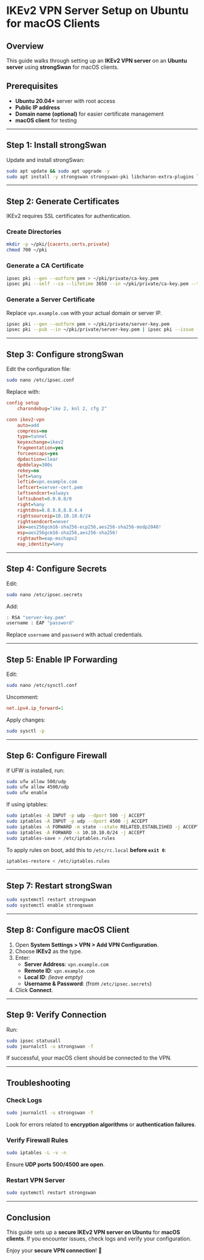 # IKEv2 VPN Server Setup on Ubuntu for macOS Clients

## Overview
This guide walks through setting up an **IKEv2 VPN server** on an **Ubuntu server** using **strongSwan** for macOS clients.

## Prerequisites
- **Ubuntu 20.04+** server with root access
- **Public IP address**
- **Domain name (optional)** for easier certificate management
- **macOS client** for testing

---

## Step 1: Install strongSwan
Update and install strongSwan:
```bash
sudo apt update && sudo apt upgrade -y
sudo apt install -y strongswan strongswan-pki libcharon-extra-plugins libcharon-extauth-plugins
```

---

## Step 2: Generate Certificates
IKEv2 requires SSL certificates for authentication.

### Create Directories
```bash
mkdir -p ~/pki/{cacerts,certs,private}
chmod 700 ~/pki
```

### Generate a CA Certificate
```bash
ipsec pki --gen --outform pem > ~/pki/private/ca-key.pem
ipsec pki --self --ca --lifetime 3650 --in ~/pki/private/ca-key.pem --type rsa --dn "CN=IKEv2 VPN CA" --outform pem > ~/pki/cacerts/ca-cert.pem
```

### Generate a Server Certificate
Replace `vpn.example.com` with your actual domain or server IP.
```bash
ipsec pki --gen --outform pem > ~/pki/private/server-key.pem
ipsec pki --pub --in ~/pki/private/server-key.pem | ipsec pki --issue --lifetime 1825 --cacert ~/pki/cacerts/ca-cert.pem --cakey ~/pki/private/ca-key.pem --dn "CN=vpn.example.com" --san="vpn.example.com" --flag serverAuth --flag ikeIntermediate --outform pem > ~/pki/certs/server-cert.pem
```

---

## Step 3: Configure strongSwan
Edit the configuration file:
```bash
sudo nano /etc/ipsec.conf
```

Replace with:
```ini
config setup
    charondebug="ike 2, knl 2, cfg 2"

conn ikev2-vpn
    auto=add
    compress=no
    type=tunnel
    keyexchange=ikev2
    fragmentation=yes
    forceencaps=yes
    dpdaction=clear
    dpddelay=300s
    rekey=no
    left=%any
    leftid=vpn.example.com
    leftcert=server-cert.pem
    leftsendcert=always
    leftsubnet=0.0.0.0/0
    right=%any
    rightdns=8.8.8.8,8.8.4.4
    rightsourceip=10.10.10.0/24
    rightsendcert=never
    ike=aes256gcm16-sha256-ecp256,aes256-sha256-modp2048!
    esp=aes256gcm16-sha256,aes256-sha256!
    rightauth=eap-mschapv2
    eap_identity=%any
```

---

## Step 4: Configure Secrets
Edit:
```bash
sudo nano /etc/ipsec.secrets
```

Add:
```bash
: RSA "server-key.pem"
username : EAP "password"
```
Replace `username` and `password` with actual credentials.

---

## Step 5: Enable IP Forwarding
Edit:
```bash
sudo nano /etc/sysctl.conf
```
Uncomment:
```ini
net.ipv4.ip_forward=1
```
Apply changes:
```bash
sudo sysctl -p
```

---

## Step 6: Configure Firewall
If UFW is installed, run:
```bash
sudo ufw allow 500/udp
sudo ufw allow 4500/udp
sudo ufw enable
```

If using iptables:
```bash
sudo iptables -A INPUT -p udp --dport 500 -j ACCEPT
sudo iptables -A INPUT -p udp --dport 4500 -j ACCEPT
sudo iptables -A FORWARD -m state --state RELATED,ESTABLISHED -j ACCEPT
sudo iptables -A FORWARD -s 10.10.10.0/24 -j ACCEPT
sudo iptables-save > /etc/iptables.rules
```
To apply rules on boot, add this to `/etc/rc.local` **before `exit 0`**:
```bash
iptables-restore < /etc/iptables.rules
```

---

## Step 7: Restart strongSwan
```bash
sudo systemctl restart strongswan
sudo systemctl enable strongswan
```

---

## Step 8: Configure macOS Client
1. Open **System Settings > VPN > Add VPN Configuration**.
2. Choose **IKEv2** as the type.
3. Enter:
   - **Server Address**: `vpn.example.com`
   - **Remote ID**: `vpn.example.com`
   - **Local ID**: *(leave empty)*
   - **Username & Password**: (from `/etc/ipsec.secrets`)
4. Click **Connect**.

---

## Step 9: Verify Connection
Run:
```bash
sudo ipsec statusall
sudo journalctl -u strongswan -f
```
If successful, your macOS client should be connected to the VPN.

---

## Troubleshooting
### Check Logs
```bash
sudo journalctl -u strongswan -f
```
Look for errors related to **encryption algorithms** or **authentication failures**.

### Verify Firewall Rules
```bash
sudo iptables -L -v -n
```
Ensure **UDP ports 500/4500 are open**.

### Restart VPN Server
```bash
sudo systemctl restart strongswan
```

---

## Conclusion
This guide sets up a **secure IKEv2 VPN server on Ubuntu** for **macOS clients**. If you encounter issues, check logs and verify your configuration.

Enjoy your **secure VPN connection**! 🚀

